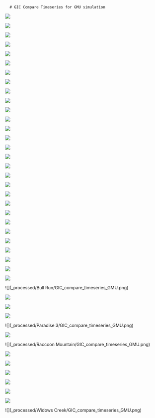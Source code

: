 
      # GIC Compare Timeseries for GMU simulation
      
![](_processed/10052/GIC_compare_timeseries_GMU.png)

![](_processed/10076/GIC_compare_timeseries_GMU.png)

![](_processed/10099/GIC_compare_timeseries_GMU.png)

![](_processed/10238/GIC_compare_timeseries_GMU.png)

![](_processed/10255/GIC_compare_timeseries_GMU.png)

![](_processed/10622/GIC_compare_timeseries_GMU.png)

![](_processed/10063/GIC_compare_timeseries_GMU.png)

![](_processed/10077/GIC_compare_timeseries_GMU.png)

![](_processed/10079/GIC_compare_timeseries_GMU.png)

![](_processed/10113/GIC_compare_timeseries_GMU.png)

![](_processed/10114/GIC_compare_timeseries_GMU.png)

![](_processed/10115/GIC_compare_timeseries_GMU.png)

![](_processed/10402/GIC_compare_timeseries_GMU.png)

![](_processed/10428/GIC_compare_timeseries_GMU.png)

![](_processed/10659/GIC_compare_timeseries_GMU.png)

![](_processed/10660/GIC_compare_timeseries_GMU.png)

![](_processed/10693/GIC_compare_timeseries_GMU.png)

![](_processed/10184/GIC_compare_timeseries_GMU.png)

![](_processed/10185/GIC_compare_timeseries_GMU.png)

![](_processed/10186/GIC_compare_timeseries_GMU.png)

![](_processed/10187/GIC_compare_timeseries_GMU.png)

![](_processed/10195/GIC_compare_timeseries_GMU.png)

![](_processed/10197/GIC_compare_timeseries_GMU.png)

![](_processed/10203/GIC_compare_timeseries_GMU.png)

![](_processed/10204/GIC_compare_timeseries_GMU.png)

![](_processed/10208/GIC_compare_timeseries_GMU.png)

![](_processed/10212/GIC_compare_timeseries_GMU.png)

![](_processed/10220/GIC_compare_timeseries_GMU.png)

![](_processed/10250/GIC_compare_timeseries_GMU.png)

![](_processed/Bull Run/GIC_compare_timeseries_GMU.png)

![](_processed/Gleason/GIC_compare_timeseries_GMU.png)

![](_processed/Johnsonville/GIC_compare_timeseries_GMU.png)

![](_processed/Montgomery/GIC_compare_timeseries_GMU.png)

![](_processed/Paradise 3/GIC_compare_timeseries_GMU.png)

![](_processed/Pinhook/GIC_compare_timeseries_GMU.png)

![](_processed/Raccoon Mountain/GIC_compare_timeseries_GMU.png)

![](_processed/Rutherford/GIC_compare_timeseries_GMU.png)

![](_processed/Shelby/GIC_compare_timeseries_GMU.png)

![](_processed/Southaven/GIC_compare_timeseries_GMU.png)

![](_processed/Sullivan/GIC_compare_timeseries_GMU.png)

![](_processed/Union/GIC_compare_timeseries_GMU.png)

![](_processed/Weakley/GIC_compare_timeseries_GMU.png)

![](_processed/Widows Creek/GIC_compare_timeseries_GMU.png)
